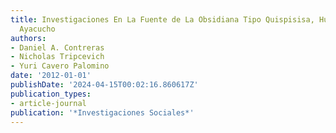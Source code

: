 ```yaml
---
title: Investigaciones En La Fuente de La Obsidiana Tipo Quispisisa, Huancasancos-
  Ayacucho
authors:
- Daniel A. Contreras
- Nicholas Tripcevich
- Yuri Cavero Palomino
date: '2012-01-01'
publishDate: '2024-04-15T00:02:16.860617Z'
publication_types:
- article-journal
publication: '*Investigaciones Sociales*'
---
```

